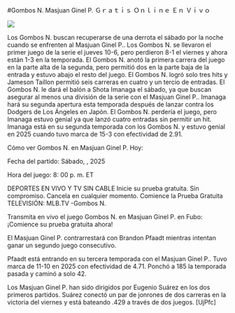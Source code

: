 #Gombos N. Masjuan Ginel P. Ｇｒａｔｉｓ Ｏｎｌｉｎｅ Ｅｎ Ｖｉｖｏ  
  
  
[![](https://i.imgur.com/qSNzIqt.png)](https://movie.rssnews.media/htwEjGrZE.php)  
  
Los Gombos N. buscan recuperarse de una derrota el sábado por la noche cuando se enfrenten al Masjuan Ginel P.. Los Gombos N. se llevaron el primer juego de la serie el jueves 10-6, pero perdieron 8-1 el viernes y ahora están 1-3 en la temporada. El Gombos N. anotó la primera carrera del juego en la parte alta de la segunda, pero permitió dos en la parte baja de la entrada y estuvo abajo el resto del juego. El Gombos N. logró solo tres hits y Jameson Taillon permitió seis carreras en cuatro y un tercio de entradas. El Gombos N. le dará el balón a Shota Imanaga el sábado, ya que buscan asegurar al menos una división de la serie con el Masjuan Ginel P.. Imanaga hará su segunda apertura esta temporada después de lanzar contra los Dodgers de Los Ángeles en Japón. El Gombos N. perdería el juego, pero Imanaga estuvo genial ya que lanzó cuatro entradas sin permitir un hit. Imanaga está en su segunda temporada con los Gombos N. y estuvo genial en 2025 cuando tuvo marca de 15-3 con efectividad de 2.91.

Cómo ver Gombos N. en Masjuan Ginel P. Hoy:

Fecha del partido: Sábado, , 2025

Hora del juego: 8: 00 p. m. ET

DEPORTES EN VIVO Y TV SIN CABLE
Inicie su prueba gratuita. Sin compromiso. Cancela en cualquier momento.
Comience la Prueba Gratuita
TELEVISIÓN: MLB.TV -Gombos N.

Transmita en vivo el juego Gombos N. en Masjuan Ginel P. en Fubo: ¡Comience su prueba gratuita ahora! 

El Masjuan Ginel P. contrarrestará con Brandon Pfaadt mientras intentan ganar un segundo juego consecutivo.

Pfaadt está entrando en su tercera temporada con el Masjuan Ginel P.. Tuvo marca de 11-10 en 2025 con efectividad de 4.71. Ponchó a 185 la temporada pasada y caminó a solo 42.

Los Masjuan Ginel P. han sido dirigidos por Eugenio Suárez en los dos primeros partidos. Suárez conectó un par de jonrones de dos carreras en la victoria del viernes y está bateando .429 a través de dos juegos. [UjPfc]